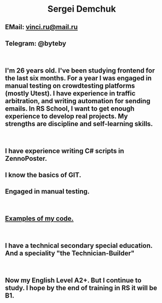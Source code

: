 # <center>Sergei Demchuk</center>

## EMail: vinci.ru@mail.ru

## Telegram: @byteby

<br>

## I'm 26 years old. I've been studying frontend for the last six months. For a year I was engaged in manual testing on crowdtesting platforms (mostly Utest). I have experience in traffic arbitration, and writing automation for sending emails. In RS School, I want to get enough experience to develop real projects. My strengths are discipline and self-learning skills.

<br>

## I have experience writing C# scripts in ZennoPoster.

## I know the basics of GIT.

## Engaged in manual testing.

<br>

## [Examples of my code.](https://github.com/Trickster69 "GitGub репозиторий")

<br>

## I have a technical secondary special education. And a speciality "the Technician-Builder"

<br>

## Now my English Level A2+. But I continue to study. I hope by the end of training in RS it will be B1.
    
